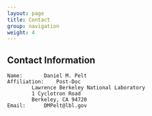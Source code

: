 ```yaml
---
layout: page
title: Contact
group: navigation
weight: 4
---
```


## Contact Information

    Name: 		Daniel M. Pelt
    Affiliation: 	Post-Doc
            Lawrence Berkeley National Laboratory
            1 Cyclotron Road
            Berkeley, CA 94720
    Email:		DMPelt@lbl.gov

